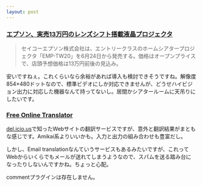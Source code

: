 ```yaml
---
layout: post
---
```

<h3><a href="http://www.watch.impress.co.jp/av/docs/20050609/epson.htm">エプソン、実売13万円のレンズシフト搭載液晶プロジェクタ</a></h3>
<blockquote><p>セイコーエプソン株式会社は、エントリークラスのホームシアタープロジェクタ「EMP-TW20」を6月24日から発売する。価格はオープンプライスで、店頭予想価格は13万円前後の見込み。</p>
</blockquote>
<p>安いですねぇ。これくらいなら余裕があれば導入も検討できそうですね。解像度854×480ドットなので、標準ビデオにしか対応できませんが、どうせハイビジョン出力に対応した機器なんて持ってないし。居間かシアタールームに天吊りにしたいです。</p>
<h3><a href="http://www.worldlingo.com/en/products_services/worldlingo_translator.html">Free Online Translator</a></h3>
<p><a href="http://delicious.com/">del.icio.us</a>で知ったWebサイトの翻訳サービスですが、意外と翻訳結果がまともな感じです。Amikai系よりいいかも。入力と出力の組み合わせも豊富だし。</p>
<p>しかし、Email translationなんていうサービスもあるみたいですが、これってWebからいくらでもメールが送れてしまうようなので、スパムを送る踏み台になったりしないんですかね。ちょっと心配。</p>
<p><span class="error">commentプラグインは存在しません。</span> </p>

